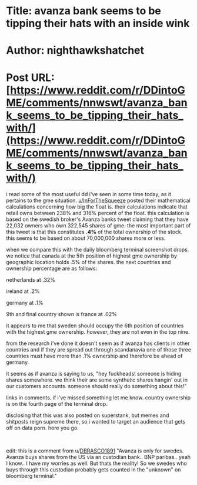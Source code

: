 # Title: avanza bank seems to be tipping their hats with an inside wink
# Author: nighthawkshatchet
# Post URL: [https://www.reddit.com/r/DDintoGME/comments/nnwswt/avanza_bank_seems_to_be_tipping_their_hats_with/](https://www.reddit.com/r/DDintoGME/comments/nnwswt/avanza_bank_seems_to_be_tipping_their_hats_with/)


i read some of the most useful dd i've seen in some time today, as it pertains to the gme situation. [u/InForTheSqueeze](https://www.reddit.com/user/InForTheSqueeze/)  posted their mathematical calculations concerning how big the float is.  their calculations indicate that retail owns between 238% and 316%  percent of the float. this calculation is based on the swedish broker's  Avanza banks tweet claiming that they have 22,032 owners who own 322,545  shares of gme. the most important part of this tweet is that this  constitutes **.4%** of the total ownership of the stock. this seems to be based on about 70,000,000 shares more or less.

when  we compare this with the daily bloomberg terminal screenshot drops. we  notice that canada at the 5th position of highest gme ownership by  geographic location holds .5% of the shares. the next  countries and  ownership percentage are as follows:

netherlands at .32%

ireland at .2%

germany at .1%

9th and final country shown is france at .02%

it  appears to me that sweden should occupy the 6th position of countries  with the highest gme ownership. however, they are not even in the top  nine.

from the research i've done  it doesn't seem as if avanza has clients in other countries and if they  are spread out through scandanavia one of those three countries must  have more than .1% ownership and therefore be ahead of germany.

it  seems as if avanza is saying to us, "hey fuckheads! someone is hiding  shares somewhere. we think their are some synthetic shares hangin' out  in our customers accounts. someone should really do something about  this!"

links in comments. if i've missed something let me know. country ownership is on the fourth page of the terminal drop.

disclosing that this was also posted on superstank, but memes and shitposts reign supreme there, so i wanted to target an audience that gets off on data porn. here you go.

&#x200B;

edit: this is a comment from u/[DBRASCO1891](https://www.reddit.com/user/DBRASCO1891/) "Avanza is only for swedes. Avanza buys shares from the US via an  custodian bank.. BNP paribas.. yeah I know.. I have my worries as well.  But thats the reality! So we swedes who buys through this custodian  probably gets counted in the "unknown" on bloomberg terminal."